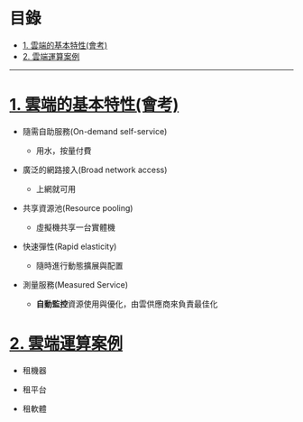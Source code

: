 <h1 id="top">目錄</h1>

- [1. 雲端的基本特性(會考)](#s1)
- [2. 雲端運算案例](#s2)

---

# <a id="s1" class="md-title" href="#top">1. 雲端的基本特性(會考)</a>

- 隨需自助服務(On-demand self-service)

  - 用水，按量付費

- 廣泛的網路接入(Broad network access)

  - 上網就可用

- 共享資源池(Resource pooling)

  - 虛擬機共享一台實體機

- 快速彈性(Rapid elasticity)

  - 隨時進行動態擴展與配置

- 測量服務(Measured Service)

  - **自動監控**資源使用與優化，由雲供應商來負責最佳化

# <a id="s2" class="md-title" href="#top">2. 雲端運算案例</a>

- 租機器

- 租平台

- 租軟體
